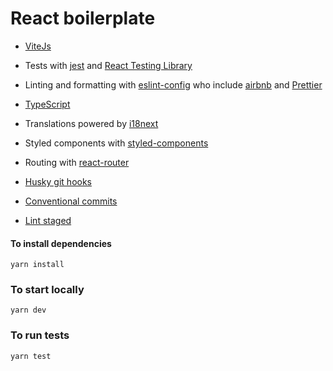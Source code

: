 # React boilerplate

- [ViteJs](https://vitejs.dev/)
- Tests with [jest](https://jestjs.io) and [React Testing Library](https://testing-library.com/)
- Linting and formatting with [eslint-config](https://www.npmjs.com/package/@codeboxx/eslint-config) who include [airbnb](https://github.com/airbnb/javascript) and [Prettier](https://prettier.io/)
- [TypeScript](https://www.typescriptlang.org)
- Translations powered by [i18next](https://www.i18next.com)

- Styled components with [styled-components](https://styled-components.com/)
- Routing with [react-router](https://reactrouter.com/)
- [Husky git hooks](https://typicode.github.io/husky/#/)
- [Conventional commits](https://github.com/compilerla/conventional-pre-commit)
- [Lint staged](https://github.com/okonet/lint-staged)

#### To install dependencies

```
yarn install
```

### To start locally

```
yarn dev
```

### To run tests

```
yarn test
```
